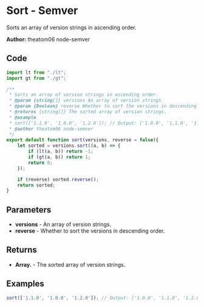 # Sort - Semver
Sorts an array of version strings in ascending order.

**Author:** theatom06 node-semver


## Code
```js
import lt from "./lt";
import gt from "./gt";

/**
 * Sorts an array of version strings in ascending order.
 * @param {string[]} versions An array of version strings. 
 * @param {Boolean} reverse Whether to sort the versions in descending order.
 * @returns {string[]} The sorted array of version strings.
 * @example
 * sort(['1.1.0', '1.0.0', '1.2.0']); // Output: ['1.0.0', '1.1.0', '1.2.0']
 * @author theatom06 node-semver
 */
export default function sort(versions, reverse = false){
    let sorted = versions.sort((a, b) => {
        if (lt(a, b)) return -1;
        if (gt(a, b)) return 1;
        return 0;
    });

    if (reverse) sorted.reverse();
    return sorted;
}
```

## Parameters
* **versions** - An array of version strings.
* **reverse** - Whether to sort the versions in descending order.


## Returns
* **Array.<string>** - The sorted array of version strings.


## Examples
```js
sort(['1.1.0', '1.0.0', '1.2.0']); // Output: ['1.0.0', '1.1.0', '1.2.0']

```
